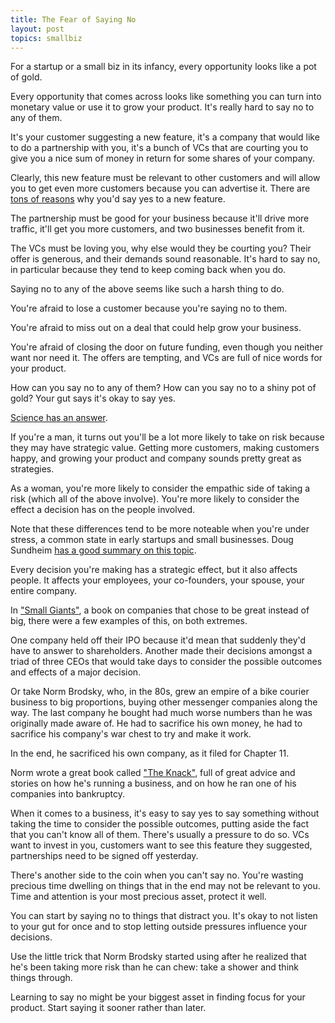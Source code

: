 ```yaml
---
title: The Fear of Saying No
layout: post
topics: smallbiz
---
```

For a startup or a small biz in its infancy, every opportunity looks like a pot
of gold.

Every opportunity that comes across looks like something you can turn into
monetary value or use it to grow your product. It's really hard to say no to any
of them.

It's your customer suggesting a new feature, it's a company that would like to
do a partnership with you, it's a bunch of VCs that are courting you to give you
  a nice sum of money in return for some shares of your company.

Clearly, this new feature must be relevant to other customers and will allow you
to get even more customers because you can advertise it. There are [tons of
reasons](http://insideintercom.io/product-strategy-means-saying-no/) why you'd
say yes to a new feature.

The partnership must be good for your business because it'll drive more traffic,
it'll get you more customers, and two businesses benefit from it.

The VCs must be loving you, why else would they be courting you? Their offer is
generous, and their demands sound reasonable. It's hard to say no, in particular
because they tend to keep coming back when you do.

Saying no to any of the above seems like such a harsh thing to do.

You're afraid to lose a customer because you're saying no to them.

You're afraid to miss out on a deal that could help grow your business.

You're afraid of closing the door on future funding, even though you neither
want nor need it. The offers are tempting, and VCs are full of nice words for
your product.

How can you say no to any of them? How can you say no to a shiny pot of gold?
Your gut says it's okay to say yes.

[Science has an answer](http://cdp.sagepub.com/content/21/1/36.full).

If you're a man, it turns out you'll be a lot more likely to take on risk
because they may have strategic value. Getting more customers, making customers
happy, and growing your product and company sounds pretty great as strategies.

As a woman, you're more likely to consider the empathic side of taking a risk
(which all of the above involve). You're more likely to consider the effect a
decision has on the people involved.

Note that these differences tend to be more noteable when you're under stress, a
common state in early startups and small businesses. Doug Sundheim [has a good
summary on this
topic](http://blogs.hbr.org/cs/2013/02/do_women_take_as_many_risks_as.html).

Every decision you're making has a strategic effect, but it also affects people.
It affects your employees, your co-founders, your spouse, your entire company.

In ["Small Giants"](http://amzn.to/14w3boG), a book on companies that chose to
be great instead of big, there were a few examples of this, on both extremes.

One company held off their IPO because it'd mean that suddenly they'd have to
answer to shareholders. Another made their decisions amongst a triad of three
CEOs that would take days to consider the possible outcomes and effects of a
major decision.

Or take Norm Brodsky, who, in the 80s, grew an empire of a bike courier business
to big proportions, buying other messenger companies along the way. The last
company he bought had much worse numbers than he was originally made aware of.
He had to sacrifice his own money, he had to sacrifice his company's war chest
to try and make it work.

In the end, he sacrificed his own company, as it filed for Chapter 11.

Norm wrote a great book called ["The Knack"](http://amzn.to/15KvtZC), full of
great advice and stories on how he's running a business, and on how he ran one
of his companies into bankruptcy.

When it comes to a business, it's easy to say yes to say something without
taking the time to consider the possible outcomes, putting aside the fact that
you can't know all of them. There's usually a pressure to do so. VCs want to
invest in you, customers want to see this feature they suggested, partnerships
need to be signed off yesterday.

There's another side to the coin when you can't say no. You're wasting precious
time dwelling on things that in the end may not be relevant to you. Time and
attention is your most precious asset, protect it well.

You can start by saying no to things that distract you. It's okay to not listen
to your gut for once and to stop letting outside pressures influence your
decisions.

Use the little trick that Norm Brodsky started using after he realized that he's
been taking more risk than he can chew: take a shower and think things through.

Learning to say no might be your biggest asset in finding focus for your
product. Start saying it sooner rather than later.

